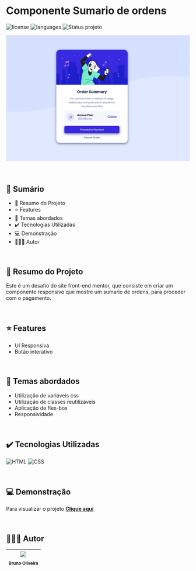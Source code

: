 # Componente Sumario de ordens

![license](https://img.shields.io/badge/LICENSE-MIT-blue?style=for-the-badge)
![languages](https://img.shields.io/badge/LANGUAGES-2-blue?style=for-the-badge)
![Status projeto](https://img.shields.io/badge/STATUS-FINALIZADO-blue?style=for-the-badge)

![screenshot](assets/images/screenshot.jpg)

<br>

## 📎 Sumário
- 📌 Resumo do Projeto
- ⭐ Features
- 📂 Temas abordados
- ✔️ Tecnologias Utilizadas
- 💻 Demonstração
- 🙋🏻‍♂️ Autor

<br>

## 📌 Resumo do Projeto
Este é um desafio do site front-end mentor, que consiste em criar um componente responsivo que mostre um sumario de ordens, para proceder com o pagamento.

<br>

## ⭐ Features
- UI Responsiva
- Botão interativo

<br>

## 📂 Temas abordados
- Utilização de variaveis css
- Utilização de classes reutilizáveis
- Aplicação de flex-box
- Responsividade

<br>

## ✔️ Tecnologias Utilizadas
![HTML](https://img.shields.io/badge/HTML5-E34F26?style=for-the-badge&logo=html5&logoColor=white)
![CSS](https://img.shields.io/badge/CSS3-1572B6?style=for-the-badge&logo=css3&logoColor=white)

<br>

## 💻 Demonstração
Para visualizar o projeto <a href="https://brunooliveira16.github.io/frontend-mentor-newbie/src/Projects/project-04-order-summary/index.html" target="__blank"><b>Clique aqui</b></a>

<br>

## 🙋🏻‍♂️ Autor

| [<img src="https://avatars.githubusercontent.com/u/103857382?v=4" width=115><br><sub>Bruno Oliveira</sub>](https://github.com/BrunoOliveira16) |
| :---: |